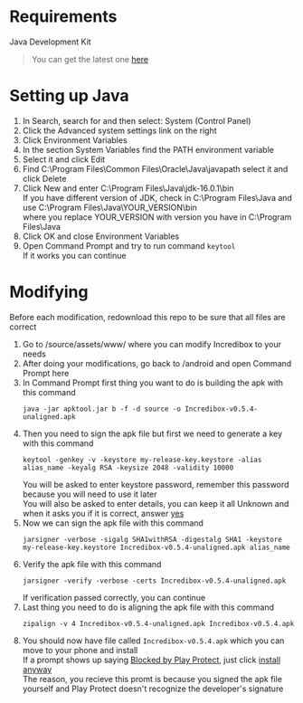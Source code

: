 # Requirements
Java Development Kit 
> You can get the latest one [here](https://www.oracle.com/java/technologies/javase-jdk16-downloads.html)

# Setting up Java
1. In Search, search for and then select: System (Control Panel)
2. Click the Advanced system settings link on the right
3. Click Environment Variables
4. In the section System Variables find the PATH environment variable
5. Select it and click Edit
6. Find C:\Program Files\Common Files\Oracle\Java\javapath select it and click Delete
7. Click New and enter C:\Program Files\Java\jdk-16.0.1\bin  
   If you have different version of JDK, check in C:\Program Files\Java and use C:\Program Files\Java\YOUR_VERSION\bin  
   where you replace YOUR_VERSION with version you have in C:\Program Files\Java  
9. Click OK and close Environment Variables
10. Open Command Prompt and try to run command `keytool`  
   If it works you can continue

# Modifying
Before each modification, redownload this repo to be sure that all files are correct  

1. Go to /source/assets/www/ where you can modify Incredibox to your needs  
2. After doing your modifications, go back to /android and open Command Prompt here  
3. In Command Prompt first thing you want to do is building the apk with this command  
   ```
   java -jar apktool.jar b -f -d source -o Incredibox-v0.5.4-unaligned.apk
   ```  
4. Then you need to sign the apk file but first we need to generate a key with this command  
   ```
   keytool -genkey -v -keystore my-release-key.keystore -alias alias_name -keyalg RSA -keysize 2048 -validity 10000
   ```  
   You will be asked to enter keystore password, remember this password because you will need to use it later  
   You will also be asked to enter details, you can keep it all Unknown and when it asks you if it is correct, answer <ins>yes</ins>  
5. Now we can sign the apk file with this command  
   ```
   jarsigner -verbose -sigalg SHA1withRSA -digestalg SHA1 -keystore my-release-key.keystore Incredibox-v0.5.4-unaligned.apk alias_name
   ```  
6. Verify the apk file with this command  
   ```
   jarsigner -verify -verbose -certs Incredibox-v0.5.4-unaligned.apk
   ```  
   If verification passed correctly, you can continue  
7. Last thing you need to do is aligning the apk file with this command  
   ```
   zipalign -v 4 Incredibox-v0.5.4-unaligned.apk Incredibox-v0.5.4.apk
   ```  
8. You should now have file called `Incredibox-v0.5.4.apk` which you can move to your phone and install  
   If a prompt shows up saying <ins>Blocked by Play Protect</ins>, just click <ins>install anyway</ins>  
   The reason, you recieve this promt is because you signed the apk file yourself and Play Protect doesn't recognize the developer's signature  
